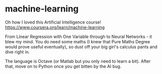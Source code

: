 # machine-learning

Oh how I loved this Artificial Intelligence course!  https://www.coursera.org/learn/machine-learning

From Linear Regression with One Variable through to Neural Networks - it blew my mind.  You do need some maths (I knew that Pure Maths Degree would prove useful eventually), so dust off your big girl's calculus pants and dive right in.

The language is Octave (or Matlab but you only need to learn a bit).  After that, move on to Python once you get bitten by the AI bug.
